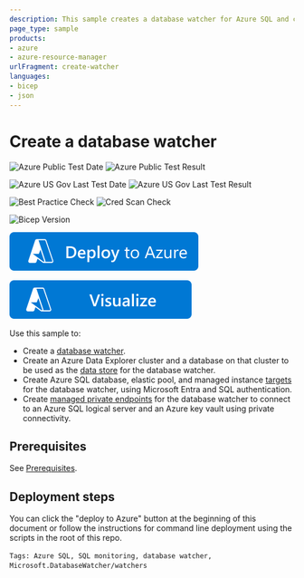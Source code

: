 ```yaml
---
description: This sample creates a database watcher for Azure SQL and configures its data store, SQL targets, and managed private endpoints
page_type: sample
products:
- azure
- azure-resource-manager
urlFragment: create-watcher
languages:
- bicep
- json
---
```

# Create a database watcher

![Azure Public Test Date](https://azurequickstartsservice.blob.core.windows.net/badges/quickstarts/microsoft.databasewatcher/create-watcher/PublicLastTestDate.svg)
![Azure Public Test Result](https://azurequickstartsservice.blob.core.windows.net/badges/quickstarts/microsoft.databasewatcher/create-watcher/PublicDeployment.svg)

![Azure US Gov Last Test Date](https://azurequickstartsservice.blob.core.windows.net/badges/quickstarts/microsoft.databasewatcher/create-watcher/FairfaxLastTestDate.svg)
![Azure US Gov Last Test Result](https://azurequickstartsservice.blob.core.windows.net/badges/quickstarts/microsoft.databasewatcher/create-watcher/FairfaxDeployment.svg)

![Best Practice Check](https://azurequickstartsservice.blob.core.windows.net/badges/quickstarts/microsoft.databasewatcher/create-watcher/BestPracticeResult.svg)
![Cred Scan Check](https://azurequickstartsservice.blob.core.windows.net/badges/quickstarts/microsoft.databasewatcher/create-watcher/CredScanResult.svg)

![Bicep Version](https://azurequickstartsservice.blob.core.windows.net/badges/quickstarts/microsoft.databasewatcher/create-watcher/BicepVersion.svg)

[![Deploy To Azure](https://raw.githubusercontent.com/Azure/azure-quickstart-templates/master/1-CONTRIBUTION-GUIDE/images/deploytoazure.svg?sanitize=true)](https://portal.azure.com/#create/Microsoft.Template/uri/https%3A%2F%2Fraw.githubusercontent.com%2FAzure%2Fazure-quickstart-templates%2Fmaster%2Fquickstarts%2Fmicrosoft.databasewatcher%2Fcreate-watcher%2Fazuredeploy.json)

[![Visualize](https://raw.githubusercontent.com/Azure/azure-quickstart-templates/master/1-CONTRIBUTION-GUIDE/images/visualizebutton.svg?sanitize=true)](http://armviz.io/#/?load=https%3A%2F%2Fraw.githubusercontent.com%2FAzure%2Fazure-quickstart-templates%2Fmaster%2Fquickstarts%2Fmicrosoft.databasewatcher%2Fcreate-watcher%2Fazuredeploy.json)   


Use this sample to:
- Create a [database watcher](https://learn.microsoft.com/azure/azure-sql/database-watcher-overview).
- Create an Azure Data Explorer cluster and a database on that cluster to be used as the [data store](https://learn.microsoft.com/azure/azure-sql/database-watcher-manage#manage-data-store) for the database watcher.
- Create Azure SQL database, elastic pool, and managed instance [targets](https://learn.microsoft.com/azure/azure-sql/database-watcher-manage#add-sql-targets-to-a-watcher) for the database watcher, using Microsoft Entra and SQL authentication.
- Create [managed private endpoints](https://learn.microsoft.com/azure/azure-sql/database-watcher-manage#create-a-managed-private-endpoint) for the database watcher to connect to an Azure SQL logical server and an Azure key vault using private connectivity.

## Prerequisites

See [Prerequisites](https://learn.microsoft.com/azure/azure-sql/database-watcher-manage#prerequisites).

## Deployment steps

You can click the "deploy to Azure" button at the beginning of this document or follow the instructions for command line deployment using the scripts in the root of this repo.

`Tags: Azure SQL, SQL monitoring, database watcher, Microsoft.DatabaseWatcher/watchers`
